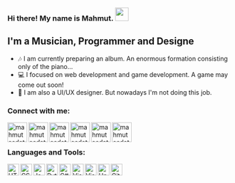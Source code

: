 ### Hi there! My name is Mahmut. <img width=30px src="https://cdn.discordapp.com/attachments/801094908004925470/823168268143558657/WaveIcon.gif"> 

## I'm a Musician, Programmer and Designe

- 🎶 I am currently preparing an album. An enormous formation consisting only of the piano...
- 💻 I focused on web development and game development. A game may come out soon!
- 👾 I am also a UI/UX designer. But nowadays I'm not doing this job.

### Connect with me:

[<img align="left" alt="mahmutsedatkilic | Youtube" width="44px" src="https://img.icons8.com/color/2x/youtube-play.png" />][youtube]
[<img align="left" alt="mahmutsedatkilic | Twitch" width="44px" src="https://img.icons8.com/fluent/2x/twitch.png" />][twitch]
[<img align="left" alt="mahmutsedatkilic | Instagram" width="44px" src="https://i.ibb.co/tz8skHM/icons8-instagram-48.png" />][instagram]
[<img align="left" alt="mahmutsedatkilic | Twitter" width="44px" src="https://cdn.discordapp.com/attachments/801094908004925470/822428709276483634/logo-de-twitter-png-1.png" />][twitter]
[<img align="left" alt="mahmutsedatkilic| Discord" width="44px" src="https://i.ibb.co/YtNhB1V/icons8-discord-new-logo-48.png" />][discord]
[<img align="left" alt="mahmutsedatkilic| Steam" width="44px" src="https://cdn.discordapp.com/attachments/801094908004925470/822429289449521162/Steam_Logo.png" />][steam]

<br /> <br />

### Languages and Tools:

<img align="left" alt="HTML5" width="26px" src="https://cdn.discordapp.com/attachments/801094908004925470/822431837753966632/html-5.png" />
<img align="left" alt="CSS3" width="26px" src="https://cdn.discordapp.com/attachments/801094908004925470/822431839628427284/css-3.png" />
<img align="left" alt="JavaScript" width="26px" src="https://cdn.discordapp.com/attachments/801094908004925470/822431840878854184/pngegg.png" />
<img align="left" alt="Python" width="26px" src="https://cdn.discordapp.com/attachments/801094908004925470/822487633225187388/5848152fcef1014c0b5e4967.png" />
<img align="left" alt="C#" width="26px" src="https://cdn.discordapp.com/attachments/801094908004925470/822430543169716294/1200px-C_Sharp_wordmark.svg.png" />
<img align="left" alt="Visual Studio Code" width="26px" src="https://cdn.discordapp.com/attachments/801094908004925470/822425043476021298/71187801-14e60a80-2280-11ea-94c9-e56576f76baf.png" />
<img align="left" alt="Visual Studio" width="26px" src="https://cdn.discordapp.com/attachments/801094908004925470/822425047976378398/Visual_Studio_Icon_2019.svg.png" />
<img align="left" alt="Unity" width="26px" src="https://cdn.discordapp.com/attachments/801094908004925470/822433818614431804/Unity-Pro-Crack3.png" />
<img align="left" alt="GitHub" width="26px" src="https://cdn.discordapp.com/attachments/801094908004925470/822425040330293278/1024px-Github-desktop-logo-symbol.svg.png" />

<br />
<br />

[steam]: https://steamcommunity.com/id/mahmutsedatkilic
[twitter]: https://twitter.com/mahmutsedatklc
[discord]: https://discord.gg/CwBrNb5W6P
[instagram]: https://www.instagram.com/mahmutsedatkilic/
[twitch]: https://www.twitch.tv/mahmutsedatkilic
[youtube]: https://www.youtube.com/channel/UC2Kk3W4KIJr6FbovrnIkqOQ
